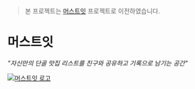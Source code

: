 > 본 프로젝트는 [머스트잇](https://github.com/2023-MUST-EAT/must-eat) 프로젝트로 이전하였습니다.

# 머스트잇

_"자신만의 단골 맛집 리스트를 친구와 공유하고 기록으로 남기는 공간"_

[![머스트잇 로고](https://user-images.githubusercontent.com/97023321/204156349-44a190ee-a523-4595-9a3c-9ac72c9079d3.png)](https://github.com/2023-MUST-EAT/must-eat)
